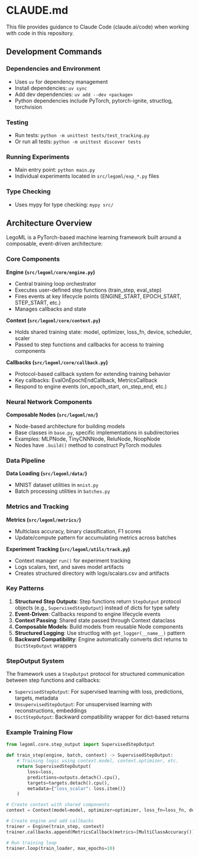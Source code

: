 # CLAUDE.md

This file provides guidance to Claude Code (claude.ai/code) when working with code in this repository.

## Development Commands

### Dependencies and Environment
- Uses `uv` for dependency management
- Install dependencies: `uv sync`
- Add dev dependencies: `uv add --dev <package>`
- Python dependencies include PyTorch, pytorch-ignite, structlog, torchvision

### Testing
- Run tests: `python -m unittest tests/test_tracking.py`
- Or run all tests: `python -m unittest discover tests`

### Running Experiments
- Main entry point: `python main.py`
- Individual experiments located in `src/legoml/exp_*.py` files

### Type Checking
- Uses mypy for type checking: `mypy src/`

## Architecture Overview

LegoML is a PyTorch-based machine learning framework built around a composable, event-driven architecture:

### Core Components

**Engine (`src/legoml/core/engine.py`)**
- Central training loop orchestrator
- Executes user-defined step functions (train_step, eval_step)
- Fires events at key lifecycle points (ENGINE_START, EPOCH_START, STEP_START, etc.)
- Manages callbacks and state

**Context (`src/legoml/core/context.py`)**  
- Holds shared training state: model, optimizer, loss_fn, device, scheduler, scaler
- Passed to step functions and callbacks for access to training components

**Callbacks (`src/legoml/core/callback.py`)**
- Protocol-based callback system for extending training behavior
- Key callbacks: EvalOnEpochEndCallback, MetricsCallback
- Respond to engine events (on_epoch_start, on_step_end, etc.)

### Neural Network Components

**Composable Nodes (`src/legoml/nn/`)**
- Node-based architecture for building models
- Base classes in `base.py`, specific implementations in subdirectories
- Examples: MLPNode, TinyCNNNode, ReluNode, NoopNode
- Nodes have `.build()` method to construct PyTorch modules

### Data Pipeline

**Data Loading (`src/legoml/data/`)**
- MNIST dataset utilities in `mnist.py`
- Batch processing utilities in `batches.py`

### Metrics and Tracking

**Metrics (`src/legoml/metrics/`)**
- Multiclass accuracy, binary classification, F1 scores
- Update/compute pattern for accumulating metrics across batches

**Experiment Tracking (`src/legoml/utils/track.py`)**
- Context manager `run()` for experiment tracking
- Logs scalars, text, and saves model artifacts
- Creates structured directory with logs/scalars.csv and artifacts

### Key Patterns

1. **Structured Step Outputs**: Step functions return `StepOutput` protocol objects (e.g., `SupervisedStepOutput`) instead of dicts for type safety
2. **Event-Driven**: Callbacks respond to engine lifecycle events
3. **Context Passing**: Shared state passed through Context dataclass
4. **Composable Models**: Build models from reusable Node components
5. **Structured Logging**: Use structlog with `get_logger(__name__)` pattern
6. **Backward Compatibility**: Engine automatically converts dict returns to `DictStepOutput` wrappers

### StepOutput System

The framework uses a `StepOutput` protocol for structured communication between step functions and callbacks:

- `SupervisedStepOutput`: For supervised learning with loss, predictions, targets, metadata
- `UnsupervisedStepOutput`: For unsupervised learning with reconstructions, embeddings
- `DictStepOutput`: Backward compatibility wrapper for dict-based returns

### Example Training Flow
```python
from legoml.core.step_output import SupervisedStepOutput

def train_step(engine, batch, context) -> SupervisedStepOutput:
    # Training logic using context.model, context.optimizer, etc.
    return SupervisedStepOutput(
        loss=loss,
        predictions=outputs.detach().cpu(),
        targets=targets.detach().cpu(),
        metadata={"loss_scalar": loss.item()}
    )

# Create context with shared components
context = Context(model=model, optimizer=optimizer, loss_fn=loss_fn, device=device)

# Create engine and add callbacks
trainer = Engine(train_step, context)
trainer.callbacks.append(MetricsCallback(metrics=[MultiClassAccuracy()]))

# Run training loop
trainer.loop(train_loader, max_epochs=10)
```